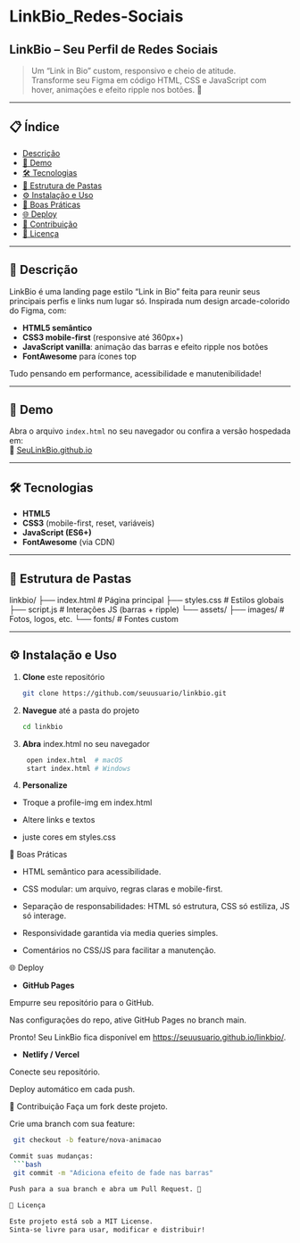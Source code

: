 # LinkBio_Redes-Sociais
## LinkBio – Seu Perfil de Redes Sociais

> Um “Link in Bio” custom, responsivo e cheio de atitude.  
> Transforme seu Figma em código HTML, CSS e JavaScript com hover, animações e efeito ripple nos botões. 🚀

---

## 📋 Índice

- [Descrição](#descrição)  
- [🚀 Demo](#demo)  
- [🛠 Tecnologias](#tecnologias)  
- [📂 Estrutura de Pastas](#estrutura-de-pastas)  
- [⚙️ Instalação e Uso](#instalação-e-uso)  
- [🎯 Boas Práticas](#boas-práticas)  
- [🌐 Deploy](#deploy)  
- [🤝 Contribuição](#contribuição)  
- [📄 Licença](#licença)  

---

## 📝 Descrição

LinkBio é uma landing page estilo “Link in Bio” feita para reunir seus principais perfis e links num lugar só. Inspirada num design arcade-colorido do Figma, com:

- **HTML5 semântico**  
- **CSS3 mobile-first** (responsive até 360px+)  
- **JavaScript vanilla**: animação das barras e efeito ripple nos botões  
- **FontAwesome** para ícones top  

Tudo pensando em performance, acessibilidade e manutenibilidade!

---

## 🚀 Demo

Abra o arquivo `index.html` no seu navegador ou confira a versão hospedada em:  
🔗 [SeuLinkBio.github.io](https://seulinkbio.github.io)

---

## 🛠 Tecnologias

- **HTML5**  
- **CSS3** (mobile-first, reset, variáveis)  
- **JavaScript (ES6+)**  
- **FontAwesome** (via CDN)  

---

## 📂 Estrutura de Pastas

linkbio/ ├── index.html # Página principal ├── styles.css # Estilos globais ├── script.js # Interações JS (barras + ripple) └── assets/ ├── images/ # Fotos, logos, etc. └── fonts/ # Fontes custom

---

## ⚙️ Instalação e Uso

1. **Clone** este repositório  
   ```bash
   git clone https://github.com/seuusuario/linkbio.git

2. **Navegue** até a pasta do projeto
     ```bash
     cd linkbio
  
3. **Abra** index.html no seu navegador
    ```bash
     open index.html  # macOS
     start index.html # Windows
 
5. **Personalize**

* Troque a profile-img em index.html

* Altere links e textos

* juste cores em styles.css

🎯 Boas Práticas
* HTML semântico para acessibilidade.

* CSS modular: um arquivo, regras claras e mobile-first.

* Separação de responsabilidades: HTML só estrutura, CSS só estiliza, JS só interage.

* Responsividade garantida via media queries simples.

* Comentários no CSS/JS para facilitar a manutenção.

🌐 Deploy
* **GitHub Pages**

Empurre seu repositório para o GitHub.

Nas configurações do repo, ative GitHub Pages no branch main.

Pronto! Seu LinkBio fica disponível em https://seuusuario.github.io/linkbio/.

* **Netlify / Vercel**

Conecte seu repositório.

Deploy automático em cada push.

🤝 Contribuição
Faça um fork deste projeto.

Crie uma branch com sua feature:
   ```bash
    git checkout -b feature/nova-animacao

Commit suas mudanças:
    ```bash
    git commit -m "Adiciona efeito de fade nas barras"

Push para a sua branch e abra um Pull Request. 🚀

📄 Licença

Este projeto está sob a MIT License.
Sinta-se livre para usar, modificar e distribuir!


